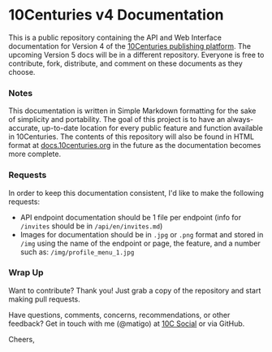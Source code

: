 # 10Centuries v4 Documentation

This is a public repository containing the API and Web Interface documentation for Version 4 of the [10Centuries publishing platform](https://10centuries.org). The upcoming Version 5 docs will be in a different repository. Everyone is free to contribute, fork, distribute, and comment on these documents as they choose.

### Notes

This documentation is written in Simple Markdown formatting for the sake of simplicity and portability. The goal of this project is to have an always-accurate, up-to-date location for every public feature and function available in 10Centuries. The contents of this repository will also be found in HTML format at [docs.10centuries.org](https://docs.10centuries.org) in the future as the documentation becomes more complete.

### Requests

In order to keep this documentation consistent, I'd like to make the following requests:

* API endpoint documentation should be 1 file per endpoint (info for `/invites` should be in `/api/en/invites.md`)
* Images for documentation should be in `.jpg` or `.png` format and stored in `/img` using the name of the endpoint or page, the feature, and a number such as: `/img/profile_menu_1.jpg`

### Wrap Up

Want to contribute? Thank you! Just grab a copy of the repository and start making pull requests.

Have questions, comments, concerns, recommendations, or other feedback? Get in touch with me (@matigo) at [10C Social](https://nice.social) or via GitHub.

Cheers,